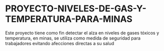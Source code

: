 # PROYECTO-NIVELES-DE-GAS-Y-TEMPERATURA-PARA-MINAS
Este proyecto tiene como fin detectar el alza en niveles de gases tóxicos y temperatura, en minas, se utiliza como medida de seguridad para trabajadores evitando afecciones directas a su salud
